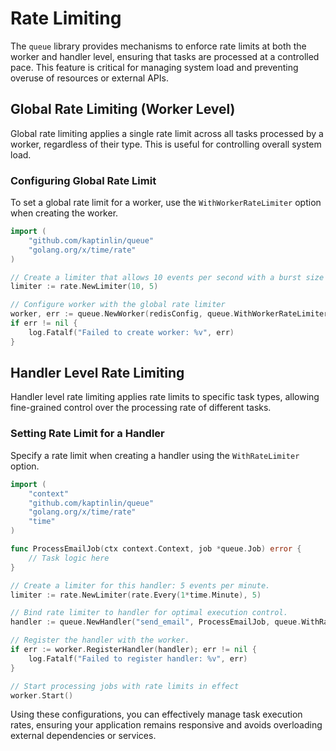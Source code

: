 # Rate Limiting

The `queue` library provides mechanisms to enforce rate limits at both the worker and handler level, ensuring that tasks are processed at a controlled pace. This feature is critical for managing system load and preventing overuse of resources or external APIs.

## Global Rate Limiting (Worker Level)

Global rate limiting applies a single rate limit across all tasks processed by a worker, regardless of their type. This is useful for controlling overall system load.

### Configuring Global Rate Limit

To set a global rate limit for a worker, use the `WithWorkerRateLimiter` option when creating the worker.

```go
import (
    "github.com/kaptinlin/queue"
    "golang.org/x/time/rate"
)

// Create a limiter that allows 10 events per second with a burst size of 5.
limiter := rate.NewLimiter(10, 5)

// Configure worker with the global rate limiter
worker, err := queue.NewWorker(redisConfig, queue.WithWorkerRateLimiter(limiter))
if err != nil {
    log.Fatalf("Failed to create worker: %v", err)
}
```

## Handler Level Rate Limiting

Handler level rate limiting applies rate limits to specific task types, allowing fine-grained control over the processing rate of different tasks.

### Setting Rate Limit for a Handler

Specify a rate limit when creating a handler using the `WithRateLimiter` option.

```go
import (
    "context"
    "github.com/kaptinlin/queue"
    "golang.org/x/time/rate"
    "time"
)

func ProcessEmailJob(ctx context.Context, job *queue.Job) error {
    // Task logic here
}

// Create a limiter for this handler: 5 events per minute.
limiter := rate.NewLimiter(rate.Every(1*time.Minute), 5)

// Bind rate limiter to handler for optimal execution control.
handler := queue.NewHandler("send_email", ProcessEmailJob, queue.WithRateLimiter(limiter))

// Register the handler with the worker.
if err := worker.RegisterHandler(handler); err != nil {
    log.Fatalf("Failed to register handler: %v", err)
}

// Start processing jobs with rate limits in effect
worker.Start()
```

Using these configurations, you can effectively manage task execution rates, ensuring your application remains responsive and avoids overloading external dependencies or services.